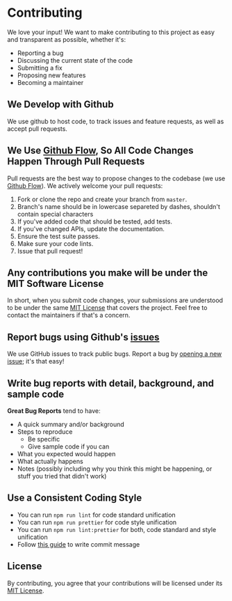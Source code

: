 # Contributing

We love your input! We want to make contributing to this project as easy and transparent as possible, whether it's:

- Reporting a bug
- Discussing the current state of the code
- Submitting a fix
- Proposing new features
- Becoming a maintainer

## We Develop with Github

We use github to host code, to track issues and feature requests, as well as accept pull requests.

## We Use [Github Flow](https://guides.github.com/introduction/flow/index.html), So All Code Changes Happen Through Pull Requests

Pull requests are the best way to propose changes to the codebase (we use [Github Flow](https://guides.github.com/introduction/flow/index.html)). We actively welcome your pull requests:

1. Fork or clone the repo and create your branch from `master`.
2. Branch's name should be in lowercase separeted by dashes, shouldn't contain special characters
3. If you've added code that should be tested, add tests.
4. If you've changed APIs, update the documentation.
5. Ensure the test suite passes.
6. Make sure your code lints.
7. Issue that pull request!

## Any contributions you make will be under the MIT Software License

In short, when you submit code changes, your submissions are understood to be under the same [MIT License](http://choosealicense.com/licenses/mit) that covers the project. Feel free to contact the maintainers if that's a concern.

## Report bugs using Github's [issues](https://github.com/LuisFuenTech/gsmt/issues)

We use GitHub issues to track public bugs. Report a bug by [opening a new issue](https://github.com/LuisFuenTech/gsmt/issues); it's that easy!

## Write bug reports with detail, background, and sample code

**Great Bug Reports** tend to have:

- A quick summary and/or background
- Steps to reproduce
  - Be specific
  - Give sample code if you can
- What you expected would happen
- What actually happens
- Notes (possibly including why you think this might be happening, or stuff you tried that didn't work)

## Use a Consistent Coding Style

- You can run `npm run lint` for code standard unification
- You can run `npm run prettier` for code style unification
- You can run `npm run lint:prettier` for both, code standard and style unification
- Follow [this guide](https://dev.to/puritanic/how-are-you-writing-a-commit-message-1ih7) to write commit message

## License

By contributing, you agree that your contributions will be licensed under its [MIT License](https://github.com/LuisFuenTech/gsmt/blob/master/LICENSE).

